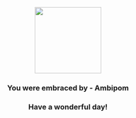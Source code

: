 <p align="center">
    <img src="https://raw.githubusercontent.com/PokeAPI/sprites/master/sprites/pokemon/424.png" width="150" height="150">
</p>
<h3 align="center">You were embraced by - <b>Ambipom</b></h3>
<h3 align="center">Have a wonderful day!</h3>
